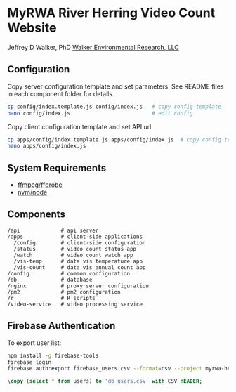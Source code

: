 MyRWA River Herring Video Count Website
=======================================

Jeffrey D Walker, PhD
[Walker Environmental Research, LLC](http://walkerenvres.com)

## Configuration

Copy server configuration template and set parameters. See README files in each component folder for details.

```bash
cp config/index.template.js config/index.js   # copy config template
nano config/index.js                          # edit config
```

Copy client configuration template and set API url.

```bash
cp apps/config/index.template.js apps/config/index.js  # copy config template
nano apps/config/index.js
```

## System Requirements

- [ffmpeg/ffprobe](https://ffmpeg.org/)
- [nvm/node](https://github.com/creationix/nvm)

## Components

```text
/api             # api server
/apps            # client-side applications
  /config        # client-side configuration
  /status        # video count status app
  /watch         # video count watch app
  /vis-temp      # data vis temperature app
  /vis-count     # data vis annual count app
/config          # common configuration
/db              # database
/nginx           # proxy server configuration
/pm2             # pm2 configuration
/r               # R scripts
/video-service   # video processing service
```

## Firebase Authentication

To export user list:

```bash
npm install -g firebase-tools
firebase login
firebase auth:export firebase_users.csv --format=csv --project myrwa-herring
```

```sql
\copy (select * from users) to 'db_users.csv' with CSV HEADER; 
```